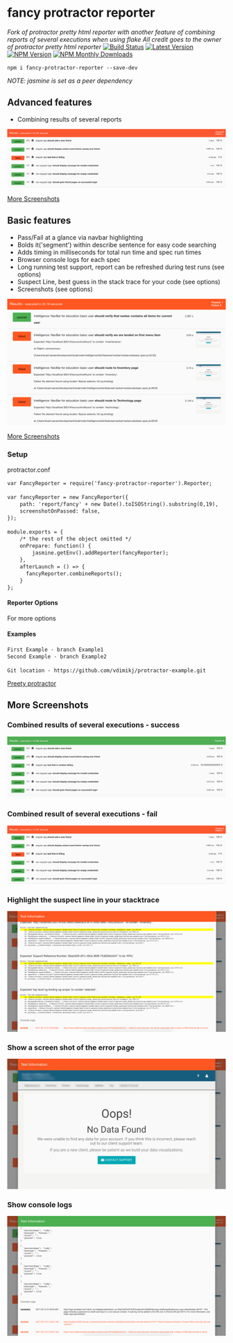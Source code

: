 # fancy protractor reporter
_Fork of protractor pretty html reporter with another feature of combining reports of several executions when using flake
All credit goes to the owner of protractor pretty html reporter_
[![Build Status](https://travis-ci.org/vdimikj/fancy-protractor-reporter.svg?branch=master)](https://travis-ci.org/stuisme/fancy-protractor-reporter)
[![Latest Version](https://img.shields.io/github/tag/vdimikj/fancy-protractor-reporter.svg)](https://github.com/stuisme/fancy-protractor-reporter)
[![NPM Version](https://img.shields.io/npm/v/fancy-protractor-reporter.svg)](https://npmjs.org/package/fancy-protractor-reporter)
[![NPM Monthly Downloads](https://img.shields.io/npm/dm/fancy-protractor-reporter.svg)](https://npmjs.org/package/fancy-protractor-reporter)

```
npm i fancy-protractor-reporter --save-dev
```

_NOTE: jasmine is set as a peer dependency_

## Advanced features
- Combining results of several reports

![screen shot](/imgs/test-failing-3-times.png)

[More Screenshots](#more-screenshots-fency)

## Basic features
- Pass/Fail at a glance via navbar highlighting
- Bolds it('segment') within describe sentence for easy code searching
- Adds timing in milliseconds for total run time and spec run times
- Browser console logs for each spec
- Long running test support, report can be refreshed during test runs (see options)
- Suspect Line, best guess in the stack trace for your code (see options)
- Screenshots (see options)

![screen shot](/imgs/report.png)

[More Screenshots](#more-screenshots)

### Setup

protractor.conf
```
var FancyReporter = require('fancy-protractor-reporter').Reporter;

var fancyReporter = new FancyReporter({
    path: 'report/fancy' + new Date().toISOString().substring(0,19),
    screenshotOnPassed: false,
});

module.exports = {
    /* the rest of the object omitted */
    onPrepare: function() {
        jasmine.getEnv().addReporter(fancyReporter);
    },
    afterLaunch = () => {
      fancyReporter.combineReports();
    }
};
```


#### Reporter Options
For more options 

#### Examples
```
First Example - branch Example1
Second Example - branch Example2

Git location - https://github.com/vdimikj/protractor-example.git
```

[Preety protractor](https://www.npmjs.com/package/protractor-pretty-html-reporter)

## More Screenshots

### Combined results of several executions - success
![screen shot](/imgs/fail&success.png)

### Combined result of several executions - fail
![screen shot](/imgs/test-failing-3-times.png)

### Highlight the suspect line in your stacktrace
![screen shot](/imgs/report-test-suspect-line.png)

### Show a screen shot of the error page
![screen shot](/imgs/report-with-screenshot.jpg)

### Show console logs
![screen shot](/imgs/report-with-console-logs.png)
